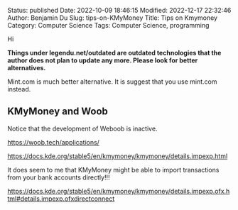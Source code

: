 Status: published
Date: 2022-10-09 18:46:15
Modified: 2022-12-17 22:32:46
Author: Benjamin Du
Slug: tips-on-KMyMoney
Title: Tips on Kmymoney
Category: Computer Science
Tags: Computer Science, programming

Hi

**Things under legendu.net/outdated are outdated technologies that the author does not plan to update any more. Please look for better alternatives.**

Mint.com is much better alternative. 
It is suggest that you use mint.com instead.

## KMyMoney and Woob 

Notice that the development of Weboob is inactive. 

https://woob.tech/applications/

https://docs.kde.org/stable5/en/kmymoney/kmymoney/details.impexp.html

It does seem to me that KMyMoney might be able to import transactions from your bank accounts directly!!!

https://docs.kde.org/stable5/en/kmymoney/kmymoney/details.impexp.ofx.html#details.impexp.ofxdirectconnect